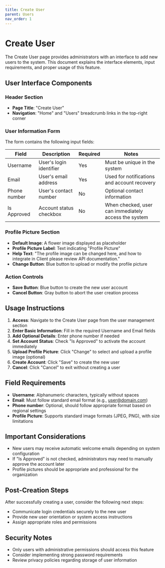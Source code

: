 ```yaml
---
title: Create User
parent: Users
nav_order: 1
---
```


# Create User

The Create User page provides administrators with an interface to add new users to the system. This document explains the interface elements, input requirements, and proper usage of this feature.

## User Interface Components

### Header Section
- **Page Title**: "Create User"
- **Navigation**: "Home" and "Users" breadcrumb links in the top-right corner

### User Information Form
The form contains the following input fields:

| Field | Description | Required | Notes |
|-------|-------------|----------|-------|
| Username | User's login identifier | Yes | Must be unique in the system |
| Email | User's email address | Yes | Used for notifications and account recovery |
| Phone number | User's contact number | No | Optional contact information |
| Is Approved | Account status checkbox | No | When checked, user can immediately access the system |

### Profile Picture Section
- **Default Image**: A flower image displayed as placeholder
- **Profile Picture Label**: Text indicating "Profile Picture"
- **Help Text**: "The profile image can be changed here, and how to integrate in Client please review API documentation."
- **Change Button**: Blue button to upload or modify the profile picture

### Action Controls
- **Save Button**: Blue button to create the new user account
- **Cancel Button**: Gray button to abort the user creation process

## Usage Instructions

1. **Access**: Navigate to the Create User page from the user management section
2. **Enter Basic Information**: Fill in the required Username and Email fields
3. **Add Optional Details**: Enter phone number if needed
4. **Set Account Status**: Check "Is Approved" to activate the account immediately
5. **Upload Profile Picture**: Click "Change" to select and upload a profile image (optional)
6. **Create Account**: Click "Save" to create the new user
7. **Cancel**: Click "Cancel" to exit without creating a user

## Field Requirements

- **Username**: Alphanumeric characters, typically without spaces
- **Email**: Must follow standard email format (e.g., user@domain.com)
- **Phone number**: Optional, should follow appropriate format based on regional settings
- **Profile Picture**: Supports standard image formats (JPEG, PNG), with size limitations

## Important Considerations

- New users may receive automatic welcome emails depending on system configuration
- If "Is Approved" is not checked, administrators may need to manually approve the account later
- Profile pictures should be appropriate and professional for the organization

## Post-Creation Steps

After successfully creating a user, consider the following next steps:
- Communicate login credentials securely to the new user
- Provide new user orientation or system access instructions
- Assign appropriate roles and permissions

## Security Notes

- Only users with administrative permissions should access this feature
- Consider implementing strong password requirements
- Review privacy policies regarding storage of user information
